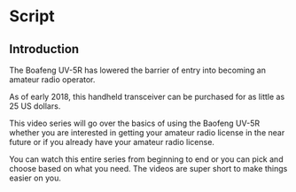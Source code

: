   # Script
  
  ## Introduction
  
  The Boafeng UV-5R has lowered the barrier of entry into becoming an amateur radio operator. 
  
  As of early 2018, this handheld transceiver can be purchased for as little as 25 US dollars.
  
  This video series will go over the basics of using the Baofeng UV-5R whether you are interested in getting your amateur radio license in the near future or if you already have your amateur radio license.
  
  You can watch this entire series from beginning to end or you can pick and choose based on what you need. The videos are super short to make things easier on you.
